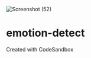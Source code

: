 ![Screenshot (52)](https://user-images.githubusercontent.com/67051067/132169651-398d6179-f719-4ff3-b026-d784607c1096.png)
# emotion-detect
Created with CodeSandbox
